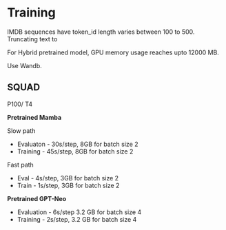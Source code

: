 # Training

IMDB sequences have token_id length varies between 100 to 500. Truncating text to 

For Hybrid pretrained model, GPU memory usage reaches upto 12000 MB. 

Use Wandb. 

## SQUAD 

P100/ T4

**Pretrained Mamba**

Slow path 
* Evaluaton - 30s/step, 8GB for batch size 2  
* Training - 45s/step, 8GB for batch size 2

Fast path 
* Eval - 4s/step, 3GB for batch size 2 
* Train - 1s/step, 3GB for batch size 2

**Pretrained GPT-Neo**

* Evaluation - 6s/step 3.2 GB for batch size 4
* Training - 2s/step, 3.2 GB for batch size 4